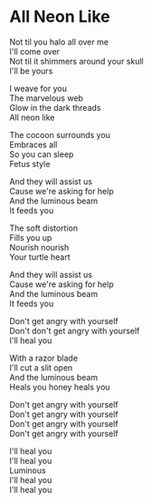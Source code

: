 # All Neon Like  

Not til you halo all over me  
I'll come over  
Not til it shimmers around your skull  
I'll be yours  

I weave for you  
The marvelous web  
Glow in the dark threads  
All neon like  

The cocoon surrounds you  
Embraces all  
So you can sleep  
Fetus style  

And they will assist us  
Cause we're asking for help  
And the luminous beam  
It feeds you  

The soft distortion  
Fills you up  
Nourish nourish  
Your turtle heart  

And they will assist us  
Cause we're asking for help  
And the luminous beam  
It feeds you  

Don't get angry with yourself  
Don't don't get angry with yourself  
I'll heal you  

With a razor blade  
I'll cut a slit open  
And the luminous beam  
Heals you honey heals you  

Don't get angry with yourself  
Don't get angry with yourself  
Don't get angry with yourself  
Don't get angry with yourself  

I'll heal you  
I'll heal you  
Luminous  
I'll heal you  
I'll heal you  
